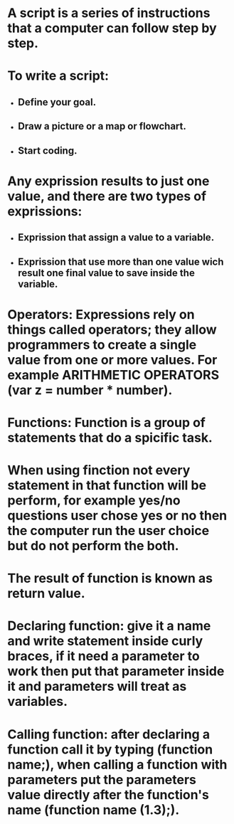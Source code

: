 # A script is a series of instructions that a computer can follow step by step.
# To write a script:
+ ## Define your goal.
+ ## Draw a picture or a map or flowchart.
+ ## Start coding.
# Any exprission results to just one value, and there are two types of exprissions:
+ ## Exprission that assign a value to a variable.
+ ## Exprission that use more than one value wich result one final value to save inside the variable.
# Operators: Expressions rely on things called operators; they allow programmers to create a single value from one or more values. For example ARITHMETIC OPERATORS (var z = number * number).
# Functions: Function is a group of statements that do a spicific task.
# When using finction not every statement in that function will be perform, for example yes/no questions user chose yes or no then the computer run the user choice but do not perform the both.
# The result of function is known as return value.
# Declaring function: give it a name and write statement inside curly braces, if it need a parameter to work then put that parameter inside it and parameters will treat as variables.
# Calling function: after declaring a function call it by typing (function name;), when calling a function with parameters put the parameters value directly after the function's name (function name (1.3);).